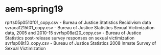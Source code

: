 # aem-spring19

rprts05p0510f01_copy.csv - Bureau of Justice Statistics Recidivism data
svraca1215t01_copy.csv - Bureau of Justice Statistics Sexual Victimization data, 2005 and 2010-15
svrfsp08at20_copy.csv - Bureau of Justice Statistics post-release survey responses on sexual victimization
svrfsp08t13_copy.csv - Bureau of Justice Statistics 2008 Inmate Survey of Sexual Victimization
